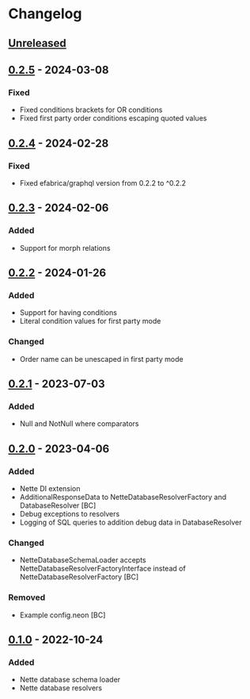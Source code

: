 # Changelog

## [Unreleased]

## [0.2.5] - 2024-03-08
### Fixed
- Fixed conditions brackets for OR conditions
- Fixed first party order conditions escaping quoted values

## [0.2.4] - 2024-02-28
### Fixed
- Fixed efabrica/graphql version from 0.2.2 to ^0.2.2

## [0.2.3] - 2024-02-06
### Added
- Support for morph relations

## [0.2.2] - 2024-01-26
### Added
- Support for having conditions
- Literal condition values for first party mode

### Changed
- Order name can be unescaped in first party mode

## [0.2.1] - 2023-07-03
### Added
- Null and NotNull where comparators

## [0.2.0] - 2023-04-06
### Added
- Nette DI extension
- AdditionalResponseData to NetteDatabaseResolverFactory and DatabaseResolver [BC]
- Debug exceptions to resolvers 
- Logging of SQL queries to addition debug data in DatabaseResolver

### Changed
- NetteDatabaseSchemaLoader accepts NetteDatabaseResolverFactoryInterface instead of NetteDatabaseResolverFactory [BC]

### Removed
- Example config.neon [BC]

## [0.1.0] - 2022-10-24
### Added
- Nette database schema loader
- Nette database resolvers

[Unreleased]: https://github.com/efabrica-team/nette-graphql/compare/0.2.5...main
[0.2.5]: https://github.com/efabrica-team/nette-graphql/compare/0.2.4...0.2.5
[0.2.4]: https://github.com/efabrica-team/nette-graphql/compare/0.2.3...0.2.4
[0.2.3]: https://github.com/efabrica-team/nette-graphql/compare/0.2.2...0.2.3
[0.2.2]: https://github.com/efabrica-team/nette-graphql/compare/0.2.1...0.2.2
[0.2.1]: https://github.com/efabrica-team/nette-graphql/compare/0.2.0...0.2.1
[0.2.0]: https://github.com/efabrica-team/nette-graphql/compare/0.1.0...0.2.0
[0.1.0]: https://github.com/efabrica-team/nette-graphql/compare/0.0.0...0.1.0
